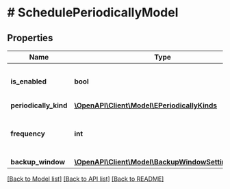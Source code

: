 # # SchedulePeriodicallyModel

## Properties

Name | Type | Description | Notes
------------ | ------------- | ------------- | -------------
**is_enabled** | **bool** | If *true*, periodic schedule is enabled. | [default to false]
**periodically_kind** | [**\OpenAPI\Client\Model\EPeriodicallyKinds**](EPeriodicallyKinds.md) |  | [optional]
**frequency** | **int** | Number of time units that defines the time interval. | [optional]
**backup_window** | [**\OpenAPI\Client\Model\BackupWindowSettingModel**](BackupWindowSettingModel.md) |  | [optional]

[[Back to Model list]](../../README.md#models) [[Back to API list]](../../README.md#endpoints) [[Back to README]](../../README.md)
